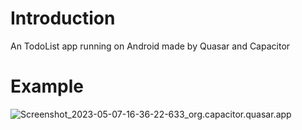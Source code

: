 # Introduction

An TodoList app running on Android made by Quasar and Capacitor


# Example

![Screenshot_2023-05-07-16-36-22-633_org.capacitor.quasar.app](https://myimagess.oss-cn-beijing.aliyuncs.com/Screenshot_2023-05-07-16-36-22-633_org.capacitor.quasar.app.jpg)

